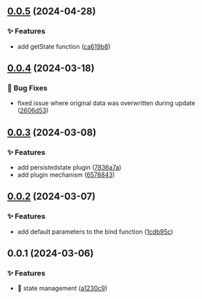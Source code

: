 

## [0.0.5](https://github.com/985563349/atomu/compare/0.0.4...0.0.5) (2024-04-28)


### ✨ Features

* add getState function ([ca619b8](https://github.com/985563349/atomu/commit/ca619b8d9201bca0c0521311560afab506053733))

## [0.0.4](https://github.com/985563349/atomu/compare/0.0.3...0.0.4) (2024-03-18)


### 🐛 Bug Fixes

* fixed issue where original data was overwritten during update ([2606d53](https://github.com/985563349/atomu/commit/2606d537e76dbbff054a196fe183657b344c7e5c))

## [0.0.3](https://github.com/985563349/atomu/compare/0.0.2...0.0.3) (2024-03-08)


### ✨ Features

* add persistedstate plugin ([7836a7a](https://github.com/985563349/atomu/commit/7836a7a73a054bbeacdc24c56798f55f3a522a82))
* add plugin mechanism ([6578843](https://github.com/985563349/atomu/commit/65788437718490ac0d16b21f61ec8878eea2c0a7))

## [0.0.2](https://github.com/985563349/atomu/compare/0.0.1...0.0.2) (2024-03-07)


### ✨ Features

* add default parameters to the bind function ([1cdb95c](https://github.com/985563349/atomu/commit/1cdb95ca36b269e22ed795583fdf50d27433b0d4))

## 0.0.1 (2024-03-06)


### ✨ Features

* :tada: state management ([a1230c9](https://github.com/985563349/atomu/commit/a1230c95b74fc420f3c451a54e5df456ad6220a0))

